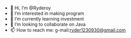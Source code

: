 - 👋 Hi, I’m @Ryderoy
- 👀 I’m interested in making program
- 🌱 I’m currently learning investment
- 💞️ I’m looking to collaborate on Java
- 📫 How to reach me:
         g-mail:ryder1230930@gmail.com

<!---
Ryderoy/Ryderoy is a ✨ special ✨ repository because its `README.md` (this file) appears on your GitHub profile.
You can click the Preview link to take a look at your changes.
--->
